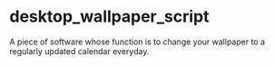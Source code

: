 # desktop_wallpaper_script
A piece of software whose function is to change your wallpaper to a regularly updated calendar everyday.
